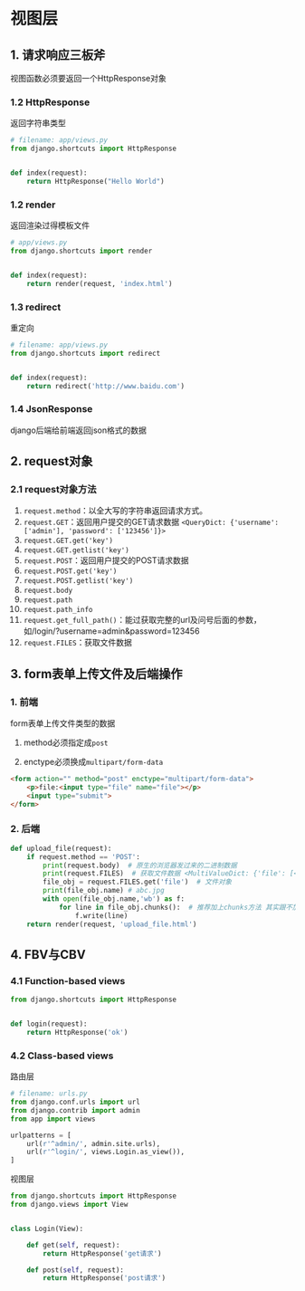# 视图层

## 1. 请求响应三板斧

视图函数必须要返回一个HttpResponse对象

### 1.2 HttpResponse

返回字符串类型

```python
# filename: app/views.py
from django.shortcuts import HttpResponse


def index(request):
    return HttpResponse("Hello World")
```

### 1.2 render

返回渲染过得模板文件

```python
# app/views.py
from django.shortcuts import render


def index(request):
    return render(request, 'index.html')
```

### 1.3 redirect

重定向

```python
# filename: app/views.py
from django.shortcuts import redirect


def index(request):
    return redirect('http://www.baidu.com')
```

### 1.4 JsonResponse

django后端给前端返回json格式的数据 

## 2. request对象

### 2.1 request对象方法

1. `request.method`：以全大写的字符串返回请求方式。
2. `request.GET`：返回用户提交的GET请求数据 `<QueryDict: {'username': ['admin'], 'password': ['123456']}>`
3. `request.GET.get('key')`
4. `request.GET.getlist('key')`
5. `request.POST`：返回用户提交的POST请求数据
6. `request.POST.get('key')`
7. `request.POST.getlist('key')`
8. `request.body`
9. `request.path`
10. `request.path_info`
11. `request.get_full_path()`：能过获取完整的url及问号后面的参数，如/login/?username=admin&password=123456
12. `request.FILES`：获取文件数据

## 3. form表单上传文件及后端操作

### 1. 前端

form表单上传文件类型的数据

1. method必须指定成`post`

2. enctype必须换成`multipart/form-data`

```html
<form action="" method="post" enctype="multipart/form-data">
    <p>file:<input type="file" name="file"></p>
    <input type="submit">
</form>
```

### 2. 后端

```python
def upload_file(request):
    if request.method == 'POST':
        print(request.body)  # 原生的浏览器发过来的二进制数据
        print(request.FILES)  # 获取文件数据 <MultiValueDict: {'file': [<InMemoryUploadedFile: ebc.jpg (image/jpeg)>]}>
        file_obj = request.FILES.get('file')  # 文件对象
        print(file_obj.name) # abc.jpg
        with open(file_obj.name,'wb') as f:
            for line in file_obj.chunks():  # 推荐加上chunks方法 其实跟不加是一样的都是一行行的读取
                f.write(line)
    return render(request, 'upload_file.html')
```

## 4. FBV与CBV

### 4.1 Function-based views

```python
from django.shortcuts import HttpResponse


def login(request):
    return HttpResponse('ok')
```

### 4.2 Class-based views

路由层

```python
# filename: urls.py
from django.conf.urls import url
from django.contrib import admin
from app import views

urlpatterns = [
    url(r'^admin/', admin.site.urls),
    url(r'^login/', views.Login.as_view()),
]
```

视图层

```python
from django.shortcuts import HttpResponse
from django.views import View


class Login(View):

    def get(self, request):
        return HttpResponse('get请求')

    def post(self, request):
        return HttpResponse('post请求')
```

